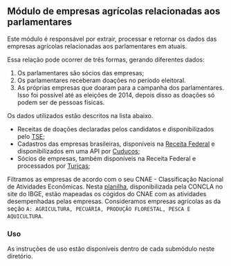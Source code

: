 ## Módulo de empresas agrícolas relacionadas aos parlamentares

Este módulo é responsável por extrair, processar e retornar os dados das empresas agrícolas relacionadas aos parlamentares em atuais.

Essa relação pode ocorrer de três formas, gerando diferentes dados:
 1. Os parlamentares são sócios das empresas;
 2. Os parlamentares receberam doações no período eleitoral. 
 3. As próprias empresas que doaram para a campanha dos parlamentares. Isso foi possível até as eleições de 2014, depois disso as doações só podem ser de pessoas físicas.

Os dados utilizados estão descritos na lista abaixo.
- Receitas de doações declaradas pelos candidatos e disponibilizados pelo [TSE](http://www.tse.jus.br/eleicoes/estatisticas/repositorio-de-dados-eleitorais-1/repositorio-de-dados-eleitorais);
- Cadastros das empresas brasileiras, disponíveis na [Receita Federal](http://receita.economia.gov.br/orientacao/tributaria/cadastros/cadastro-nacional-de-pessoas-juridicas-cnpj/dados-publicos-cnpj) e disponibilizados em uma API por [Cuducos](https://github.com/cuducos/minha-receita);
- Sócios de empresas, também disponíveis na Receita Federal e processados por [Turicas](https://github.com/turicas/socios-brasil);

Filtramos as empresas de acordo com o seu CNAE - Classificação Nacional de Atividades Econômicas. 
Nesta [planilha](https://cnae.ibge.gov.br/images/concla/documentacao/CNAE_Subclasses_2_3_Estrutura_Detalhada.xlsx), disponibilizada pela CONCLA no site do IBGE, estão mapeadas os cógidos do CNAE com as atividades desempenhadas pelas empresas. Consideramos empresas agrícolas as da seção `A: AGRICULTURA, PECUÁRIA, PRODUÇÃO FLORESTAL, PESCA E AQUICULTURA`.

### Uso 

As instruções de uso estão disponíveis dentro de cada submódulo neste diretório.